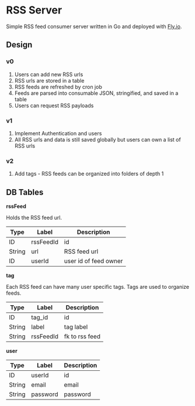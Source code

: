 # RSS Server

Simple RSS feed consumer server written in Go and deployed with [Fly.io](https://fly.io).

## Design

### v0

1. Users can add new RSS urls
1. RSS urls are stored in a table
1. RSS feeds are refreshed by cron job
1. Feeds are parsed into consumable JSON, stringified, and saved in a table
1. Users can request RSS payloads

### v1

1. Implement Authentication and users
2. All RSS urls and data is still saved globally but users can own a list of RSS urls

### v2

1. Add tags - RSS feeds can be organized into folders of depth 1

## DB Tables

**rssFeed**

Holds the RSS feed url.

| Type   | Label     | Description           |
| ------ | --------- | --------------------- |
| ID     | rssFeedId | id                    |
| String | url       | RSS feed url          |
| ID     | userId    | user id of feed owner |

**tag**

Each RSS feed can have many user specific tags.
Tags are used to organize feeds.

| Type   | Label     | Description    |
| ------ | --------- | -------------- |
| ID     | tag_id    | id             |
| String | label     | tag label      |
| String | rssFeedId | fk to rss feed |

**user**

| Type   | Label    | Description |
| ------ | -------- | ----------- |
| ID     | userId   | id          |
| String | email    | email       |
| String | password | password    |
